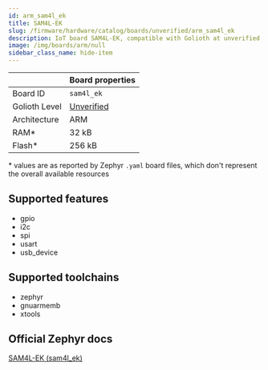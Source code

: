```yaml
---
id: arm_sam4l_ek
title: SAM4L-EK
slug: /firmware/hardware/catalog/boards/unverified/arm_sam4l_ek
description: IoT board SAM4L-EK, compatible with Golioth at unverified level.
image: /img/boards/arm/null
sidebar_class_name: hide-item
---
```


[//]: # (This is an auto-generated file, do not edit! Changes to it will be lost upon re-generation)



|                | Board properties     |
| -------------  | -------------------- |
| Board ID       | `sam4l_ek` |
| Golioth Level  | [Unverified](/firmware/hardware#unverified-boards) |
| Architecture   | ARM |
| RAM*           | 32 kB |
| Flash*         | 256 kB |

\* values are as reported by Zephyr `.yaml` board files, which don't represent the overall available resources



## Supported features

* gpio
* i2c
* spi
* usart
* usb_device

## Supported toolchains

* zephyr
* gnuarmemb
* xtools

## Official Zephyr docs

[SAM4L-EK (sam4l_ek)](https://docs.zephyrproject.org/3.6.0/boards/arm/sam4l_ek/doc/index.html)

